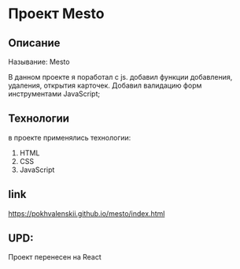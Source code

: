 Проект Mesto
===============================
## Описание
Называние: Mesto

В данном проекте я поработал с js. добавил функции добавления, удаления, открытия карточек.
Добавил валидацию форм инструментами JavaScript;

## Технологии

в проекте применялись технологии:
1. HTML
2. CSS
3. JavaScript

## link
https://pokhvalenskii.github.io/mesto/index.html

## UPD:
  Проект перенесен на React


